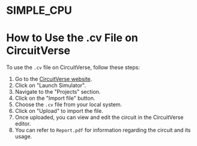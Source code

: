 # SIMPLE_CPU
# How to Use the .cv File on CircuitVerse

To use the `.cv` file on CircuitVerse, follow these steps:

1. Go to the [CircuitVerse website](https://circuitverse.org/).
2. Click on "Launch Simulator".
3. Navigate to the "Projects" section.
4. Click on the "Import file" button.
5. Choose the `.cv` file from your local system.
6. Click on "Upload" to import the file.
7. Once uploaded, you can view and edit the circuit in the CircuitVerse editor.
8. You can refer to `Report.pdf` for information regarding the circuit and its usage.
